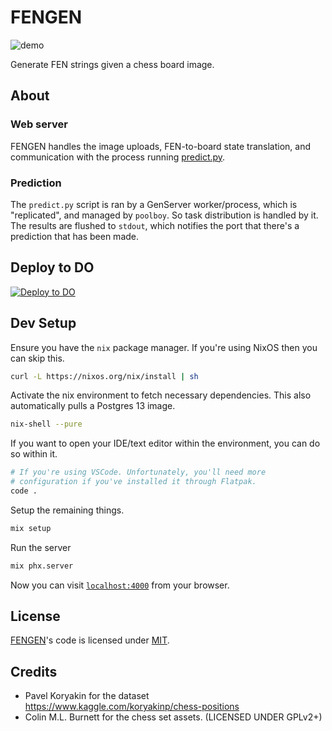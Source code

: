 # FENGEN

![demo](https://user-images.githubusercontent.com/20364796/119956571-bfdc1700-bf90-11eb-8701-15fdf3847394.gif)

Generate FEN strings given a chess board image.

## About

### Web server

FENGEN handles the image uploads, FEN-to-board state translation, and communication with the process running [predict.py](priv/scripts/predict.py).

### Prediction

The `predict.py` script is ran by a GenServer worker/process, which is "replicated", and managed by `poolboy`. So task distribution is handled by it. The results are flushed to `stdout`, which notifies the port that there's a prediction that has been made.

## Deploy to DO

[![Deploy to DO](https://www.deploytodo.com/do-btn-blue.svg)](https://cloud.digitalocean.com/apps/new?repo=https://github.com/hsekun/fen_gen/tree/main)

## Dev Setup

Ensure you have the `nix` package manager. If you're using NixOS then you can skip this.

```bash
curl -L https://nixos.org/nix/install | sh
```

Activate the nix environment to fetch necessary dependencies. This also automatically pulls a Postgres 13 image.

```bash
nix-shell --pure
```

If you want to open your IDE/text editor within the environment, you can do so within it.

```bash
# If you're using VSCode. Unfortunately, you'll need more 
# configuration if you've installed it through Flatpak.
code .
```

Setup the remaining things.

```bash
mix setup
```

Run the server

```bash
mix phx.server
```

Now you can visit [`localhost:4000`](http://localhost:4000) from your browser.

## License

[FENGEN](https://github.com/hsekun/fen_gen)'s code is licensed under [MIT](LICENSE).

## Credits

- Pavel Koryakin for the dataset https://www.kaggle.com/koryakinp/chess-positions
- Colin M.L. Burnett for the chess set assets. (LICENSED UNDER GPLv2+)
